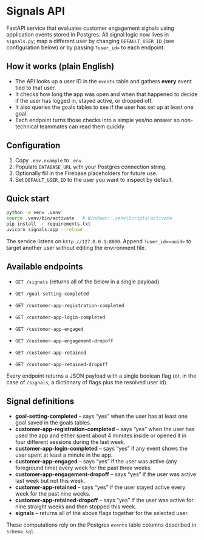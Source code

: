 # Signals API

FastAPI service that evaluates customer engagement signals using application events stored in Postgres. All signal logic now lives in `signals.py`; map a different user by changing `DEFAULT_USER_ID` (see configuration below) or by passing `?user_id=` to each endpoint.

## How it works (plain English)

- The API looks up a user ID in the `events` table and gathers **every** event tied to that user.
- It checks how long the app was open and when that happened to decide if the user has logged in, stayed active, or dropped off.
- It also queries the goals tables to see if the user has set up at least one goal.
- Each endpoint turns those checks into a simple yes/no answer so non-technical teammates can read them quickly.

## Configuration

1. Copy `.env.example` to `.env`.
2. Populate `DATABASE_URL` with your Postgres connection string.
3. Optionally fill in the Firebase placeholders for future use.
4. Set `DEFAULT_USER_ID` to the user you want to inspect by default.

## Quick start

```bash
python -m venv .venv
source .venv/bin/activate   # Windows: .venv\Scripts\activate
pip install -r requirements.txt
uvicorn signals:app --reload
```

The service listens on `http://127.0.0.1:8000`. Append `?user_id=<uuid>` to target another user without editing the environment file.

## Available endpoints

- `GET /signals` (returns all of the below in a single payload)

- `GET /goal-setting-completed`
- `GET /customer-app-registration-completed`
- `GET /customer-app-login-completed`
- `GET /customer-app-engaged`
- `GET /customer-app-engagement-dropoff`
- `GET /customer-app-retained`
- `GET /customer-app-retained-dropoff`

Every endpoint returns a JSON payload with a single boolean flag (or, in the case of `/signals`, a dictionary of flags plus the resolved user id).

## Signal definitions

- **goal-setting-completed** – says “yes” when the user has at least one goal saved in the goals tables.
- **customer-app-registration-completed** – says “yes” when the user has used the app and either spent about 4 minutes inside or opened it in four different sessions during the last week.
- **customer-app-login-completed** – says “yes” if any event shows the user spent at least a minute in the app.
- **customer-app-engaged** – says “yes” if the user was active (any foreground time) every week for the past three weeks.
- **customer-app-engagement-dropoff** – says “yes” if the user was active last week but not this week.
- **customer-app-retained** – says “yes” if the user stayed active every week for the past nine weeks.
- **customer-app-retained-dropoff** – says “yes” if the user was active for nine straight weeks and then stopped this week.
- **signals** – returns all of the above flags together for the selected user.

These computations rely on the Postgres `events` table columns described in `schema.sql`.

